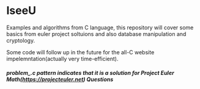 # IseeU

Examples and algorithms from C language, this repository will cover some basics from euler project soltuions and also database manipulation and cryptology.

Some code will follow up in the future for the all-C website impelemntation(actually very time-efficient).


##### problem_.c pattern indicates that it is a solution for Project Euler Math(https://projecteuler.net) Questions
